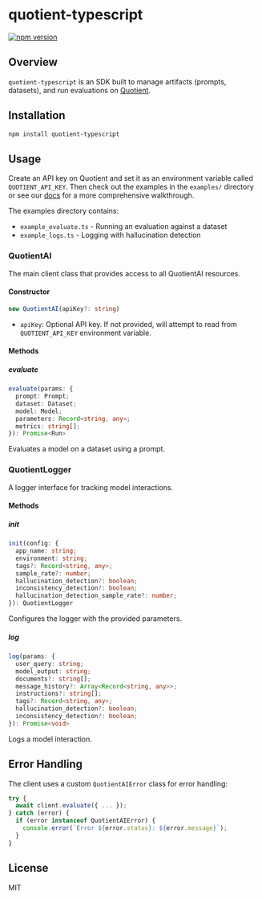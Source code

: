 # quotient-typescript
[![npm version](https://img.shields.io/npm/v/quotient-typescript)](https://www.npmjs.com/package/@quotient-ai/quotient-typescript)

## Overview

`quotient-typescript` is an SDK built to manage artifacts (prompts, datasets), and run evaluations on [Quotient](https://quotientai.co).

## Installation

```bash
npm install quotient-typescript
```

## Usage

Create an API key on Quotient and set it as an environment variable called `QUOTIENT_API_KEY`. Then check out the examples in the `examples/` directory or see our [docs](https://docs.quotientai.co) for a more comprehensive walkthrough.

The examples directory contains:
- `example_evaluate.ts` - Running an evaluation against a dataset
- `example_logs.ts` - Logging with hallucination detection

### QuotientAI

The main client class that provides access to all QuotientAI resources.

#### Constructor

```typescript
new QuotientAI(apiKey?: string)
```

- `apiKey`: Optional API key. If not provided, will attempt to read from `QUOTIENT_API_KEY` environment variable.

#### Methods

##### evaluate

```typescript
evaluate(params: {
  prompt: Prompt;
  dataset: Dataset;
  model: Model;
  parameters: Record<string, any>;
  metrics: string[];
}): Promise<Run>
```

Evaluates a model on a dataset using a prompt.

### QuotientLogger

A logger interface for tracking model interactions.

#### Methods

##### init

```typescript
init(config: {
  app_name: string;
  environment: string;
  tags?: Record<string, any>;
  sample_rate?: number;
  hallucination_detection?: boolean;
  inconsistency_detection?: boolean;
  hallucination_detection_sample_rate?: number;
}): QuotientLogger
```

Configures the logger with the provided parameters.

##### log

```typescript
log(params: {
  user_query: string;
  model_output: string;
  documents?: string[];
  message_history?: Array<Record<string, any>>;
  instructions?: string[];
  tags?: Record<string, any>;
  hallucination_detection?: boolean;
  inconsistency_detection?: boolean;
}): Promise<void>
```

Logs a model interaction.

## Error Handling

The client uses a custom `QuotientAIError` class for error handling:

```typescript
try {
  await client.evaluate({ ... });
} catch (error) {
  if (error instanceof QuotientAIError) {
    console.error(`Error ${error.status}: ${error.message}`);
  }
}
```

## License

MIT 